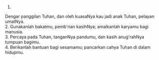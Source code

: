 1.
Dengar panggilan Tuhan, dan oleh kuasaNya
kau jadi anak Tuhan, pelayan umatNya.
<br>
2.
Gunakanlah bakatmu, pemb'rian kasihNya;
amalkanlah karyamu bagi manusia.
<br>
3.
Percaya pada Tuhan, tanganNya pandumu,
dan kasih anug'rahNya tumpuan bagimu.
<br>
4.
Berikanlah bantuan bagi sesamamu;
pancarkan cahya Tuhan di dalam hidupmu.